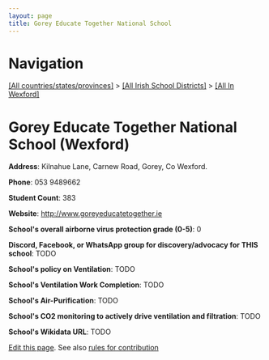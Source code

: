 ```yaml
---
layout: page
title: Gorey Educate Together National School
---
```

# Navigation

[[All countries/states/provinces]](../../..) > [[All Irish School Districts]](../..) > [[All In Wexford]](..)

# Gorey Educate Together National School (Wexford)

**Address**: Kilnahue Lane, Carnew Road, Gorey, Co Wexford.

**Phone**: 053 9489662

**Student Count**: 383

**Website**: <http://www.goreyeducatetogether.ie>

**School's overall airborne virus protection grade (0-5)**: 0

**Discord, Facebook, or WhatsApp group for discovery/advocacy for THIS school**: TODO

**School's policy on Ventilation**: TODO

**School's Ventilation Work Completion**: TODO

**School's Air-Purification**: TODO

**School's CO2 monitoring to actively drive ventilation and filtration**: TODO

**School's Wikidata URL**: TODO


[Edit this page](https://github.com/ventilate-schools/Ireland/edit/main/./Wexford/Gorey_Educate_Together_National_School.md). See also [rules for contribution](../../../contribution-rules/)
